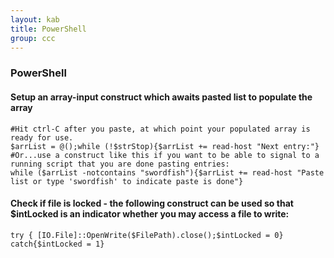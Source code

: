 ```yaml
---
layout: kab
title: PowerShell
group: ccc
---
```

### PowerShell

#### Setup an array-input construct which awaits pasted list to populate the array
```
#Hit ctrl-C after you paste, at which point your populated array is ready for use.
$arrList = @();while (!$strStop){$arrList += read-host "Next entry:"}
#Or...use a construct like this if you want to be able to signal to a running script that you are done pasting entries:
while ($arrList -notcontains "swordfish"){$arrList += read-host "Paste list or type 'swordfish' to indicate paste is done"}
```
#### Check if file is locked - the following construct can be used so that $intLocked is an indicator whether you may access a file to write:
```
try { [IO.File]::OpenWrite($FilePath).close();$intLocked = 0}
catch{$intLocked = 1}
```



